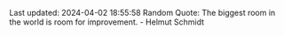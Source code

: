 Last updated: 2024-04-02 18:55:58
Random Quote: The biggest room in the world is room for improvement. - Helmut Schmidt